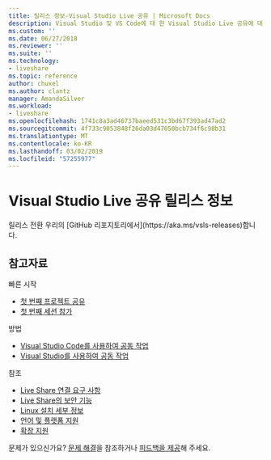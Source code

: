 ```yaml
---
title: 릴리스 정보-Visual Studio Live 공유 | Microsoft Docs
description: Visual Studio 및 VS Code에 대 한 Visual Studio Live 공유에 대 한 버전에서 변경 내용 분석 합니다.
ms.custom: ''
ms.date: 06/27/2018
ms.reviewer: ''
ms.suite: ''
ms.technology:
- liveshare
ms.topic: reference
author: chuxel
ms.author: clantz
manager: AmandaSilver
ms.workload:
- liveshare
ms.openlocfilehash: 1741c8a3ad46737baeed531c3bd67f393ad47ad2
ms.sourcegitcommit: 4f733c9053848f26da03d47050bcb734f6c98b31
ms.translationtype: MT
ms.contentlocale: ko-KR
ms.lasthandoff: 03/02/2019
ms.locfileid: "57255977"
---
```

<!--
Copyright © Microsoft Corporation
All rights reserved.
Creative Commons Attribution 4.0 License (International): https://creativecommons.org/licenses/by/4.0/legalcode
-->

# <a name="visual-studio-live-share-release-notes"></a>Visual Studio Live 공유 릴리스 정보

<!-- Placeholder in the event anyone has bookmarked the direct link --> 릴리스 전환 우리의 [GitHub 리포지토리에서](https://aka.ms/vsls-releases)합니다.

## <a name="see-also"></a>참고자료

빠른 시작

- [첫 번째 프로젝트 공유](../quickstart/share.md)
- [첫 번째 세션 참가](../quickstart/join.md)

방법

- [Visual Studio Code를 사용하여 공동 작업](../use/vscode.md)
- [Visual Studio를 사용하여 공동 작업](../use/vs.md)

참조

- [Live Share 연결 요구 사항](connectivity.md)
- [Live Share의 보안 기능](security.md)
- [Linux 설치 세부 정보](linux.md)
- [언어 및 플랫폼 지원](platform-support.md)
- [확장 지원](extensions.md)

문제가 있으신가요? [문제 해결](../troubleshooting.md)을 참조하거나 [피드백을 제공](../support.md)해 주세요.
